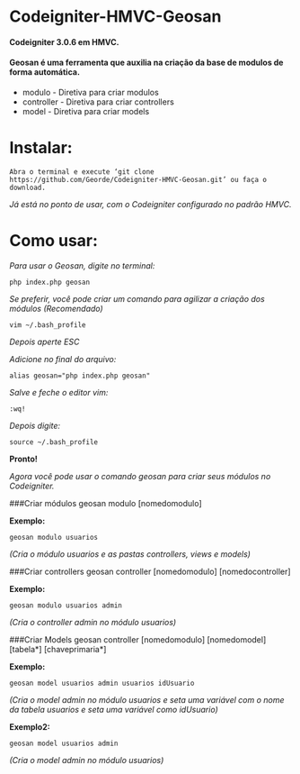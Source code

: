 # Codeigniter-HMVC-Geosan
#### Codeigniter 3.0.6 em HMVC.
#### Geosan é uma ferramenta que auxilia na criação da base de modulos de forma automática.

 - modulo - Diretiva para criar modulos
 - controller -	Diretiva para criar controllers
 - model - Diretiva para criar models 

# Instalar:  

    Abra o terminal e execute ‘git clone https://github.com/Georde/Codeigniter-HMVC-Geosan.git’ ou faça o download.

  
  *Já está no ponto de usar, com o Codeigniter configurado no padrão HMVC.*
  
# Como usar:

*Para usar o Geosan, digite no terminal:*

    php index.php geosan

*Se preferir, você pode criar um comando para agilizar a criação dos módulos (Recomendado)*

    vim ~/.bash_profile
  *Depois aperte ESC*
  
*Adicione no final do arquivo:*

    alias geosan="php index.php geosan"

*Salve e feche o editor vim:*

    :wq!
  
*Depois digite:*

    source ~/.bash_profile

**Pronto!**

  *Agora você pode usar o comando geosan para criar seus módulos no Codeigniter.*


###Criar módulos
    geosan modulo [nomedomodulo]
    
**Exemplo:**

    geosan modulo usuarios 
    
  *(Cria o módulo usuarios e as pastas controllers, views e models)*

###Criar controllers
    geosan controller [nomedomodulo] [nomedocontroller]
    
  **Exemplo:**
  
    geosan modulo usuarios admin 
  *(Cria o controller admin no módulo usuarios)*
  
###Criar Models
    geosan controller [nomedomodulo] [nomedomodel] [tabela*] [chaveprimaria*]
    
  **Exemplo:**
 
    geosan model usuarios admin usuarios idUsuario 
  *(Cria o model admin no módulo usuarios e seta uma variável com o nome da tabela usuarios e seta uma variável como idUsuario)*
  
  **Exemplo2:**
 
    geosan model usuarios admin 
  *(Cria o model admin no módulo usuarios)*
